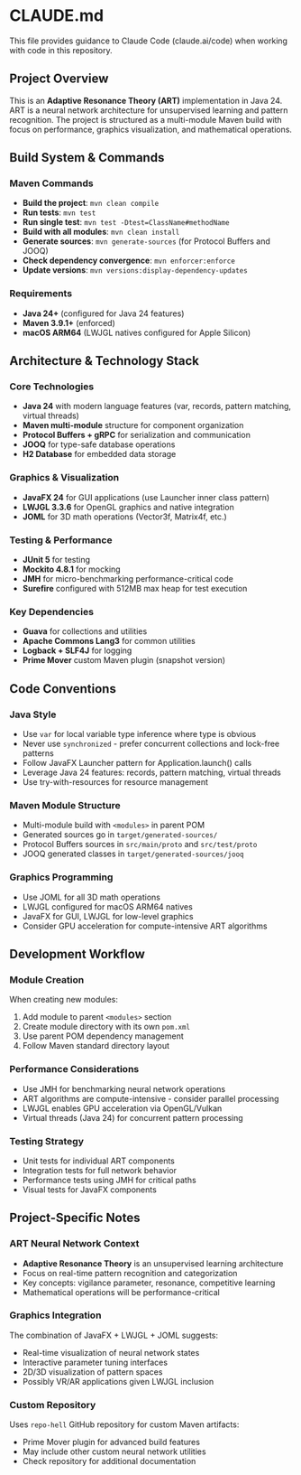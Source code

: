 # CLAUDE.md

This file provides guidance to Claude Code (claude.ai/code) when working with code in this repository.

## Project Overview

This is an **Adaptive Resonance Theory (ART)** implementation in Java 24. ART is a neural network architecture for unsupervised learning and pattern recognition. The project is structured as a multi-module Maven build with focus on performance, graphics visualization, and mathematical operations.

## Build System & Commands

### Maven Commands
- **Build the project**: `mvn clean compile`
- **Run tests**: `mvn test` 
- **Run single test**: `mvn test -Dtest=ClassName#methodName`
- **Build with all modules**: `mvn clean install`
- **Generate sources**: `mvn generate-sources` (for Protocol Buffers and JOOQ)
- **Check dependency convergence**: `mvn enforcer:enforce`
- **Update versions**: `mvn versions:display-dependency-updates`

### Requirements
- **Java 24+** (configured for Java 24 features)
- **Maven 3.9.1+** (enforced)
- **macOS ARM64** (LWJGL natives configured for Apple Silicon)

## Architecture & Technology Stack

### Core Technologies
- **Java 24** with modern language features (var, records, pattern matching, virtual threads)
- **Maven multi-module** structure for component organization
- **Protocol Buffers + gRPC** for serialization and communication
- **JOOQ** for type-safe database operations
- **H2 Database** for embedded data storage

### Graphics & Visualization
- **JavaFX 24** for GUI applications (use Launcher inner class pattern)
- **LWJGL 3.3.6** for OpenGL graphics and native integration
- **JOML** for 3D math operations (Vector3f, Matrix4f, etc.)

### Testing & Performance
- **JUnit 5** for testing
- **Mockito 4.8.1** for mocking
- **JMH** for micro-benchmarking performance-critical code
- **Surefire** configured with 512MB max heap for test execution

### Key Dependencies
- **Guava** for collections and utilities
- **Apache Commons Lang3** for common utilities  
- **Logback + SLF4J** for logging
- **Prime Mover** custom Maven plugin (snapshot version)

## Code Conventions

### Java Style
- Use `var` for local variable type inference where type is obvious
- Never use `synchronized` - prefer concurrent collections and lock-free patterns
- Follow JavaFX Launcher pattern for Application.launch() calls
- Leverage Java 24 features: records, pattern matching, virtual threads
- Use try-with-resources for resource management

### Maven Module Structure
- Multi-module build with `<modules>` in parent POM
- Generated sources go in `target/generated-sources/`
- Protocol Buffers sources in `src/main/proto` and `src/test/proto`
- JOOQ generated classes in `target/generated-sources/jooq`

### Graphics Programming
- Use JOML for all 3D math operations
- LWJGL configured for macOS ARM64 natives
- JavaFX for GUI, LWJGL for low-level graphics
- Consider GPU acceleration for compute-intensive ART algorithms

## Development Workflow

### Module Creation
When creating new modules:
1. Add module to parent `<modules>` section
2. Create module directory with its own `pom.xml`
3. Use parent POM dependency management
4. Follow Maven standard directory layout

### Performance Considerations  
- Use JMH for benchmarking neural network operations
- ART algorithms are compute-intensive - consider parallel processing
- LWJGL enables GPU acceleration via OpenGL/Vulkan
- Virtual threads (Java 24) for concurrent pattern processing

### Testing Strategy
- Unit tests for individual ART components
- Integration tests for full network behavior
- Performance tests using JMH for critical paths
- Visual tests for JavaFX components

## Project-Specific Notes

### ART Neural Network Context
- **Adaptive Resonance Theory** is an unsupervised learning architecture
- Focus on real-time pattern recognition and categorization
- Key concepts: vigilance parameter, resonance, competitive learning
- Mathematical operations will be performance-critical

### Graphics Integration
The combination of JavaFX + LWJGL + JOML suggests:
- Real-time visualization of neural network states
- Interactive parameter tuning interfaces  
- 2D/3D visualization of pattern spaces
- Possibly VR/AR applications given LWJGL inclusion

### Custom Repository
Uses `repo-hell` GitHub repository for custom Maven artifacts:
- Prime Mover plugin for advanced build features
- May include other custom neural network utilities
- Check repository for additional documentation